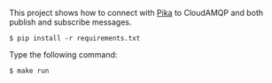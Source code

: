 This project shows how to connect with [Pika](https://github.com/pika/pika) to CloudAMQP and both publish and subscribe messages.

    $ pip install -r requirements.txt
    
Type the following command:
    
    $ make run